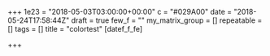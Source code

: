 +++
1e23 = "2018-05-03T03:00:00+00:00"
c = "#029A00"
date = "2018-05-24T17:58:44Z"
draft = true
few_f = ""
my_matrix_group = []
repeatable = []
tags = []
title = "colortest"
[datef_f_fe]

+++
